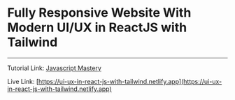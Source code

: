 # Fully Responsive Website With Modern UI/UX in ReactJS with Tailwind

---

Tutorial Link: [Javascript Mastery](https://www.youtube.com/watch?v=_oO4Qi5aVZs)

Live Link: [https://ui-ux-in-react-js-with-tailwind.netlify.app](https://ui-ux-in-react-js-with-tailwind.netlify.app)
